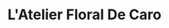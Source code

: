 ---
title: "L'Atelier Floral De Caro"
url: /le-cateau-cambresis/latelier-floral-de-caro/
shop: fleuriste
---
